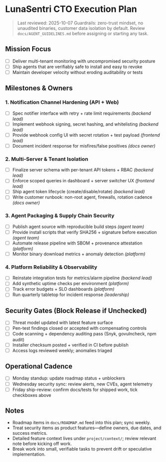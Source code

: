 # LunaSentri CTO Execution Plan

> Last reviewed: 2025-10-07
> Guardrails: zero-trust mindset, no unaudited binaries, customer data isolation by default. Review `docs/AGENT_GUIDELINES.md` before assigning or starting any task.

## Mission Focus
- [ ] Deliver multi-tenant monitoring with uncompromised security posture
- [ ] Ship agents that are verifiably safe to install and easy to revoke
- [ ] Maintain developer velocity without eroding auditability or tests

## Milestones & Owners

### 1. Notification Channel Hardening (API + Web)
- [ ] Spec notifier interface with retry + rate limit requirements *(backend lead)*
- [ ] Implement webhook signing, secret hashing, and whitelisting *(backend lead)*
- [ ] Provide webhook config UI with secret rotation + test payload *(frontend lead)*
- [ ] Document incident response for misfires/false positives *(docs owner)*

### 2. Multi-Server & Tenant Isolation
- [ ] Finalize server schema with per-tenant API tokens + RBAC *(backend lead)*
- [ ] Enforce scoped queries in dashboard + server switcher UX *(frontend lead)*
- [ ] Ship agent token lifecycle (create/disable/rotate) *(backend lead)*
- [ ] Write customer runbook: non-root agent, firewalls, rotation cadence *(docs owner)*

### 3. Agent Packaging & Supply Chain Security
- [ ] Publish agent source with reproducible build steps *(agent team)*
- [ ] Provide install scripts that verify SHA256 + signature before execution *(agent team)*
- [ ] Automate release pipeline with SBOM + provenance attestation *(platform)*
- [ ] Monitor binary download metrics + anomaly detection *(platform)*

### 4. Platform Reliability & Observability
- [ ] Reinstate integration tests for metrics/alarm pipeline *(backend lead)*
- [ ] Add synthetic uptime checks per environment *(platform)*
- [ ] Track error budgets + SLO dashboards *(platform)*
- [ ] Run quarterly tabletop for incident response *(leadership)*

## Security Gates (Block Release if Unchecked)
- [ ] Threat model updated with latest feature surface
- [ ] Pen-test findings closed or accepted with compensating controls
- [ ] Code scanning + dependency auditing pass (Snyk, govulncheck, npm audit)
- [ ] Installer checksum posted + verified in CI before publish
- [ ] Access logs reviewed weekly; anomalies triaged

## Operational Cadence
- [ ] Monday standup: update roadmap status + unblockers
- [ ] Wednesday security sync: review alerts, new CVEs, agent telemetry
- [ ] Friday ship-review: confirm docs/tests for shipped work, tick checkboxes above

## Notes
- Roadmap items in `docs/ROADMAP.md` feed into this plan; sync weekly.
- Treat security items as product features—define owners, due dates, and success metrics.
- Detailed feature context lives under `project/context/`; review relevant note before kicking off work.
- Break work into small, verifiable tasks to prevent drift or speculative implementation.
